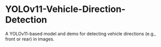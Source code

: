# YOLOv11-Vehicle-Direction-Detection
A YOLOv11-based model and demo for detecting vehicle directions (e.g., front or rear) in images.
